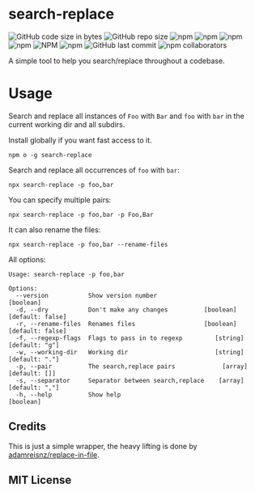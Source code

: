 # search-replace

![GitHub code size in bytes](https://img.shields.io/github/languages/code-size/beeman/search-replace.svg)
![GitHub repo size](https://img.shields.io/github/repo-size/beeman/search-replace.svg)
![npm](https://img.shields.io/npm/dw/search-replace.svg)
![npm](https://img.shields.io/npm/dm/search-replace.svg)
![npm](https://img.shields.io/npm/dy/search-replace.svg)
![npm](https://img.shields.io/npm/dt/search-replace.svg)
![NPM](https://img.shields.io/npm/l/search-replace.svg)
![npm](https://img.shields.io/npm/v/search-replace.svg)
![GitHub last commit](https://img.shields.io/github/last-commit/beeman/search-replace.svg)
![npm collaborators](https://img.shields.io/npm/collaborators/search-replace.svg)

A simple tool to help you search/replace throughout a codebase.

# Usage

Search and replace all instances of `Foo` with `Bar` and `foo` with `bar` in the current working dir and all subdirs.

Install globally if you want fast access to it.

```shell script
npm o -g search-replace
```

Search and replace all occurrences of `foo` with `bar`: 

```shell script
npx search-replace -p foo,bar 
```

You can specify multiple pairs:

```shell script
npx search-replace -p foo,bar -p Foo,Bar  
```

It can also rename the files:

```shell script
npx search-replace -p foo,bar --rename-files  
```

All options:

```shell script
Usage: search-replace -p foo,bar

Options:
  --version           Show version number                              [boolean]
  -d, --dry           Don't make any changes          [boolean] [default: false]
  -r, --rename-files  Renames files                   [boolean] [default: false]
  -f, --regexp-flags  Flags to pass in to regexp         [string] [default: "g"]
  -w, --working-dir   Working dir                        [string] [default: "."]
  -p, --pair          The search,replace pairs             [array] [default: []]
  -s, --separator     Separator between search,replace    [array] [default: ","]
  -h, --help          Show help                                        [boolean]
```

## Credits

This is just a simple wrapper, the heavy lifting is done by [adamreisnz/replace-in-file](https://github.com/adamreisnz/replace-in-file).

## MIT License
